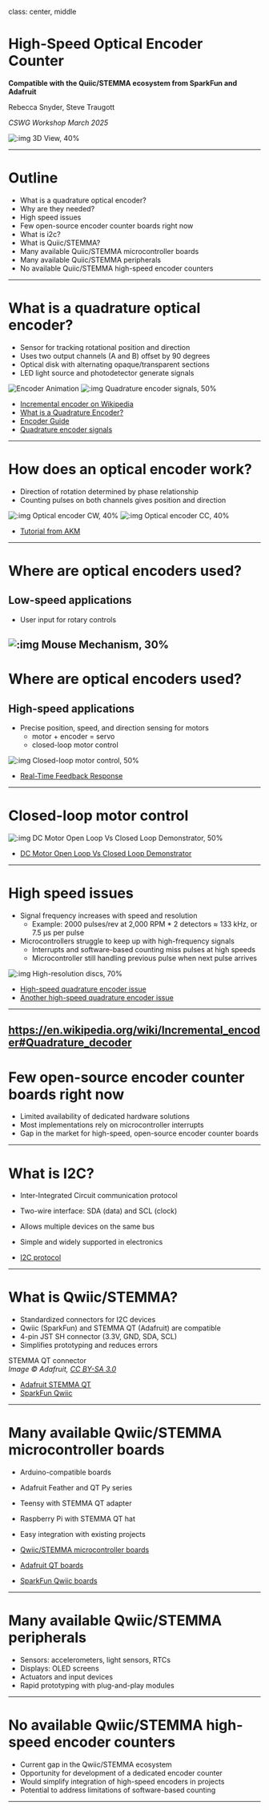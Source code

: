 class: center, middle

# High-Speed Optical Encoder Counter 

**Compatible with the Quiic/STEMMA ecosystem from SparkFun and Adafruit**

Rebecca Snyder, Steve Traugott

*CSWG Workshop March 2025*

![:img 3D View, 40%](3dview.png)

---

# Outline

- What is a quadrature optical encoder?
- Why are they needed?
- High speed issues
- Few open-source encoder counter boards right now
- What is i2c?
- What is Quiic/STEMMA?
- Many available Quiic/STEMMA microcontroller boards
- Many available Quiic/STEMMA peripherals
- No available Quiic/STEMMA high-speed encoder counters

---

# What is a quadrature optical encoder?

- Sensor for tracking rotational position and direction
- Uses two output channels (A and B) offset by 90 degrees
- Optical disk with alternating opaque/transparent sections
- LED light source and photodetector generate signals

![Encoder Animation](https://upload.wikimedia.org/wikipedia/commons/1/1e/Incremental_directional_encoder.gif)
![:img Quadrature encoder signals, 50%](quadrature-signals.jpg)

- [Incremental encoder on Wikipedia](https://en.wikipedia.org/wiki/Incremental_encoder)
- [What is a Quadrature Encoder?](https://www.usdigital.com/blog/what-is-quadrature/)
- [Encoder Guide](https://www.phidgets.com/docs/Encoder_Guide)
- [Quadrature encoder signals](https://www.dynapar.com/technology/encoder_basics/quadrature_encoder/)

---
# How does an optical encoder work?

- Direction of rotation determined by phase relationship
- Counting pulses on both channels gives position and direction

![:img Optical encoder CW, 40%](r900-mvcw-encoder-base-fig3-2.gif)
![:img Optical encoder CC, 40%](r900-mvcc-encoder-base-fig3-2.gif)

- [Tutorial from AKM](https://www.akm.com/global/en/products/rotation-angle-sensor/tutorial/type-mechanism-2/)

---

# Where are optical encoders used?

## Low-speed applications
- User input for rotary controls

![:img Mouse Mechanism, 30%](Mouse-mechanism-cutaway.png)
---
# Where are optical encoders used?

## High-speed applications
- Precise position, speed, and direction sensing for motors
    - motor + encoder = servo
    - closed-loop motor control

![:img Closed-loop motor control, 50%](closed-loop.png)

- [Real-Time Feedback Response](https://www.analog.com/en/lp/001/real-time-feedback-response.html)

---
# Closed-loop motor control

![:img DC Motor Open Loop Vs Closed Loop Demonstrator, 50%](dc-motor-open-loop-vs-closed-loop-demonstrator.png)

- [DC Motor Open Loop Vs Closed Loop Demonstrator](https://www.instructables.com/DC-Motor-Open-Loop-Vs-Closed-Loop-Demonstrator/)

---

# High speed issues

- Signal frequency increases with speed and resolution
    - Example: 2000 pulses/rev at 2,000 RPM * 2 detectors ≈ 133 kHz,
      or 7.5 µs per pulse
- Microcontrollers struggle to keep up with high-frequency signals
    - Interrupts and software-based counting miss pulses at high speeds
    - Microcontroller still handling previous pulse when next pulse arrives

![:img High-resolution discs, 70%](disks-resolution.jpg)

- [High-speed quadrature encoder issue](https://forum.pjrc.com/index.php?threads%2Fhigh-speed-quadrature-encoder-issue-teensy-4-0.74408%2F)
- [Another high-speed quadrature encoder issue](https://electronics.stackexchange.com/questions/523723/optical-quadrature-encoder-goes-out-of-sync-at-higher-speeds)

---
https://en.wikipedia.org/wiki/Incremental_encoder#Quadrature_decoder
---

# Few open-source encoder counter boards right now

- Limited availability of dedicated hardware solutions
- Most implementations rely on microcontroller interrupts
- Gap in the market for high-speed, open-source encoder counter boards

---

# What is I2C?

- Inter-Integrated Circuit communication protocol
- Two-wire interface: SDA (data) and SCL (clock)
- Allows multiple devices on the same bus
- Simple and widely supported in electronics

- [I2C protocol](https://www.prodigytechno.com/i2c-protocol)

---

# What is Qwiic/STEMMA?

- Standardized connectors for I2C devices
- Qwiic (SparkFun) and STEMMA QT (Adafruit) are compatible
- 4-pin JST SH connector (3.3V, GND, SDA, SCL)
- Simplifies prototyping and reduces errors

STEMMA QT connector  
*Image © Adafruit, [CC BY-SA 3.0](https://creativecommons.org/licenses/by-sa/3.0/)*

- [Adafruit STEMMA QT](https://learn.adafruit.com/introducing-adafruit-stemma-qt/what-is-stemma-qt)
- [SparkFun Qwiic](https://learn.sparkfun.com/tutorials/qwiic-connect-system)

---

# Many available Qwiic/STEMMA microcontroller boards

- Arduino-compatible boards
- Adafruit Feather and QT Py series
- Teensy with STEMMA QT adapter
- Raspberry Pi with STEMMA QT hat
- Easy integration with existing projects

- [Qwiic/STEMMA microcontroller boards](https://www.digikey.com/en/products/filter/evaluation-boards/embedded-mcu-dsp-evaluation-boards/qwiic-stemma-qt/786?s=N4IgjCBcpg7ALAJiqAxlAZgQwDYGcBTAGhADcA7KAFwCcBXYkAeygG0QkA2TgBgGYQAXRIAHKlBABlWgEtyAcxABfFUA)
- [Adafruit QT boards](https://www.adafruit.com/stemma)
- [SparkFun Qwiic boards](https://www.sparkfun.com/qwiic)

---

# Many available Qwiic/STEMMA peripherals

- Sensors: accelerometers, light sensors, RTCs
- Displays: OLED screens
- Actuators and input devices
- Rapid prototyping with plug-and-play modules


---

# No available Qwiic/STEMMA high-speed encoder counters

- Current gap in the Qwiic/STEMMA ecosystem
- Opportunity for development of a dedicated encoder counter
- Would simplify integration of high-speed encoders in projects
- Potential to address limitations of software-based counting

---

[^1]: https://www.usdigital.com/blog/what-is-quadrature/

[^2]: https://www.phidgets.com/docs/Encoder_Guide

[^3]: https://www.automate.org/motion-control/industry-insights/understanding-optical-encoders-part-i-of-ii

[^4]: https://github.com/luni64/EncoderTool

[^5]: https://github.com/Fattoresaimon/i2cencoder

[^6]: https://learn.adafruit.com/introducing-adafruit-stemma-qt/sparkfun-qwiic

[^7]: https://bc-robotics.com/product-tag/stemma-qt/

[^8]: https://core-electronics.com.au/adafruit-i2c-stemma-qt-rotary-encoder-breakout-with-encoder-stemma-qt-qwiic.html

[^9]: https://www.fiveflute.com/guide/understanding-quadrature-encoders-a-comprehensive-guide-for-mechanical-engineers/

[^10]: https://forum.pjrc.com/index.php?threads%2Fhigh-speed-quadrature-encoder-issue-teensy-4-0.74408%2F

[^11]: https://ww1.microchip.com/downloads/en/DeviceDoc/70208A.pdf

[^12]: https://dev.ti.com/tirex/explore/node?node=A__AYuKeLONYZ4NJtiy3OplhQ__C28X-ACADEMY__1sbHxUB__LATEST

[^13]: https://www.youtube.com/watch?v=o1Oev-B7ScM

[^14]: https://www.deltamotion.com/support/webhelp/rmctools/Content/Controller_Features/Transducer_Basics/Quadrature_Fundamentals.htm

[^15]: https://forums.ni.com/t5/Counter-Timer/Quadrature-encoder-counting-erratically/td-p/1180271

[^16]: https://electronics.stackexchange.com/questions/339919/quadrature-encoder-interface-loses-count

[^17]: https://forum.unitronics.com/topic/1884-shaft-encoder-x2-counting-issues/

[^18]: https://www.dynapar.com/knowledge/encoder_issues/encoder_signal/

[^19]: https://forum.arduino.cc/t/advice-on-rotary-encoders-at-high-speed/672756

[^20]: https://www.practicalmachinist.com/forum/threads/encoder-failure-at-high-speed.237608/

[^21]: https://forum.arduino.cc/t/optical-encoder-skips-pulses-at-high-speeds/1275203

[^22]: https://www.playingwithfusion.com/productview.php?pdid=193

[^23]: https://accesio.com/product/m-2-quad-8/

[^24]: https://www.reddit.com/r/MechanicalKeyboards/comments/r5i9mf/ladispad_an_opensource_11_key_macropad_with_2/

[^25]: https://dl.acm.org/doi/10.1145/3664647.3685525

[^26]: https://soldered.com/product/rotary-encoder-board-with-easyc/

[^27]: https://www.hackster.io/news/roendi-is-an-open-source-rotary-encoder-featuring-a-1-28-tft-display-d626c69541f5

[^28]: https://www.usdigital.com/products/accessories/interfaces/

[^29]: https://stackoverflow.com/questions/6181914/open-source-video-encoders-for-an-embedded-system

[^30]: https://www.robot-electronics.co.uk/i2c-tutorial

[^31]: https://www.reddit.com/r/explainlikeimfive/comments/4lpoiz/eli5what_is_i²c_protocol_is_and_how_it_works/

[^32]: https://learn.sparkfun.com/tutorials/i2c/all

[^33]: https://www.youtube.com/watch?v=CAvawEcxoPU

[^34]: https://www.seeedstudio.com/blog/2022/09/02/i2c-communication-protocol-and-how-it-works/

[^35]: https://shop.pimoroni.com/en-us/products/adafruit-qwiic-stemma-qt-breakout-board

[^36]: https://bc-robotics.com/product-category/cables-wiring/qwiic-stemma-qt/

[^37]: https://www.sparkfun.com/qwiic

[^38]: https://forum.pi-top.com/t/grove-stemma-stemma-qt-qwiic-gravity/669

[^39]: https://www.digikey.be/en/products/filter/evaluation-boards/embedded-mcu-dsp-evaluation-boards/qwiic-stemma-qt/786?s=N4IgjCBcpg7ALAJiqAxlAZgQwDYGcBTAGhADcA7KAFwCcBXYkAeygG0QkA2TgBgGYQAXRIAHKlBABlWgEtyAcxABfFUA

[^40]: https://www.digikey.com/en/products/filter/evaluation-boards/embedded-mcu-dsp-evaluation-boards/qwiic-stemma-qt/786?s=N4IgjCBcpg7ALAJiqAxlAZgQwDYGcBTAGhADcA7KAFwCcBXYkAeygG0QkA2TgBgGYQAXRIAHKlBABlWgEtyAcxABfFUA

[^41]: https://learn.adafruit.com/category/stemma

[^42]: https://www.jameco.com/z/5651-Adafruit-Industries-Scoutmakes-FM-Radio-Board-Stemma-QT-Qwiic_2526039.html

[^43]: https://adafruit.usedgoodies.com/hardware/choosing_a_board/

[^44]: https://bc-robotics.com/shop/qwiic-stemma-qt-port-expander/

[^45]: https://store.rakwireless.com/products/rak13009-wisblock-qwiic-interface

[^46]: https://learn.adafruit.com/introducing-adafruit-stemma-qt/what-is-stemma-qt

[^47]: https://www.seeedstudio.com/Grove-Qwiic-Hub-p-4531.html

[^48]: https://www.digikey.com/en/maker/projects/adafruit-stemma-stemma-qt/489773d34d0344cb8f39574002b66d91

[^49]: https://learn.adafruit.com/introducing-adafruit-stemma-qt?view=all

[^50]: https://coolcomponents.co.uk/collections/new-stemma-qt-qwiic

[^51]: https://www.mouser.com/c/tools-supplies/accessories/adafruit-accessories/?q=qwiic+cable

[^52]: https://forum.arduino.cc/t/get-the-rotation-of-an-object-on-a-turntable/551473?page=2

[^53]: https://forum.core-electronics.com.au/t/adafruit-i2c-qt-rotary-encoder-with-neopixel-stemma-qt-qwiic/15535

[^54]: https://www.youtube.com/watch?v=Y1TeJnu4XSA

[^55]: https://en.wikipedia.org/wiki/Incremental_encoder

[^56]: https://eltra-encoder.eu/news/quadrature-encoder

[^57]: https://cdn.sparkfun.com/datasheets/Robotics/How to use a quadrature encoder.pdf

[^58]: https://www.youtube.com/watch?v=NfX0uOaXQ3c

[^59]: https://forum.arduino.cc/t/reading-a-high-speed-encoder-while-performing-other-tasks/284173

[^60]: https://www.hessmer.org/blog/2011/01/30/quadrature-encoder-too-fast-for-arduino-with-solution/

[^61]: https://www.dynapar.com/technology/encoder_basics/quadrature_encoder/

[^62]: https://electronics.stackexchange.com/questions/523723/optical-quadrature-encoder-goes-out-of-sync-at-higher-speeds

[^63]: https://www.plctalk.net/threads/unusual-encoder-failure-modes.98592/

[^64]: http://engineering.nyu.edu/mechatronics/Control_Lab/Criag/Craig_RPI/SenActinMecha/S&A_Optical_Encoders.pdf

[^65]: https://forum.arduino.cc/t/is-there-a-simple-quadrature-decoder-module/481402

[^66]: https://github.com/madhephaestus/ESP32Encoder

[^67]: https://westsideelectronics.com/using-the-3-cent-microcontroller/

[^68]: https://accesio.com/product/104-quad-8/

[^69]: https://products.y2kb.com/en/encoder-counter/v1/

[^70]: https://netflixtechblog.com/svt-av1-an-open-source-av1-encoder-and-decoder-ad295d9b5ca2

[^71]: https://www.circuitbasics.com/basics-of-the-i2c-communication-protocol/

[^72]: https://www.analog.com/en/resources/technical-articles/i2c-primer-what-is-i2c-part-1.html

[^73]: https://www.prodigytechno.com/i2c-protocol

[^74]: https://www.ti.com/lit/pdf/sbaa565

[^75]: https://www.analog.com/en/resources/analog-dialogue/articles/i2c-communication-protocol-understanding-i2c-primer-pmbus-and-smbus.html

[^76]: https://docs.arduino.cc/learn/communication/wire

[^77]: https://en.wikipedia.org/wiki/I²C

[^78]: https://www.tomshardware.com/features/stemma-vs-qwiic-vs-grove-connectors

[^79]: https://github.com/adafruit/awesome-stemma

[^80]: https://www.sparkfun.com/flexible-qwiic-to-stemma-cable-500mm.html

[^81]: https://www.seeedstudio.com/Grove-Qwiic-STEMMA-QT-Interface-to-Male-Female-Jumper-Cables-p-4467.html

[^82]: https://www.adafruit.com/product/5625

[^83]: https://www.electromaker.io/blog/article/adafruit-stemma-and-stemma-qt-sensors-2022-buyers-guide

[^84]: https://www.adafruit.com/product/5961

[^85]: https://www.adafruit.com/stemma

[^86]: https://shop.pimoroni.com/en-us/products/adafruit-qt-5v-to-3v-shifter-breakout-stemma-qt-qwiic

[^87]: https://core-electronics.com.au/adafruit-qwiic-stemma-qt-breakout-board.html

[^88]: https://botland.store/expanders-extension-modules/22197-stemma-qt-qwiic-hub-5-port-adafruit-5625.html

[^89]: https://shop.pimoroni.com/en-us/products/adafruit-qwiic-stemma-qt-5-port-hub

[^90]: https://coolcomponents.co.uk/products/qwiic-twist-rgb-rotary-encoder-breakout

[^91]: https://botland.store/encoders/19787-neopixel-rotary-encoder-i2c-stemma-qt-qwiic-adafruit-4991-5903351245418.html

[^92]: https://www.adafruit.com/product/4991

[^93]: https://botland.store/encoders/23548-quad-rotary-encoder-breakout-encoder-expansion-module-neopixel-i2c-stemma-qt-qwiic-adafruit-5752.html

[^94]: https://www.plctalk.net/threads/how-to-use-encoders-high-speed-counters.35270/

[^95]: https://forums.adafruit.com/viewtopic.php?t=206678

